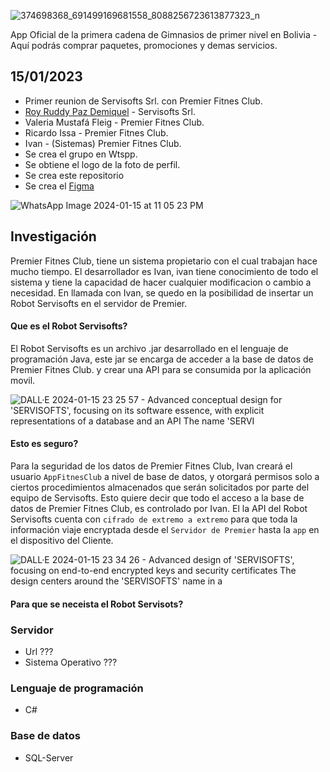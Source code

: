 ![374698368_691499169681558_8088256723613877323_n](https://github.com/Premier-Fitness-Club/.github/assets/7370358/249017e7-ff85-4d28-a948-48c4b5dc254f)

App Oficial de la primera cadena de Gimnasios de primer nivel en Bolivia - Aquí podrás comprar paquetes, promociones y demas servicios.

## 15/01/2023

- Primer reunion de Servisofts Srl. con Premier Fitnes Club.
- [Roy Ruddy Paz Demiquel](https://github.com/ruddypazd) - Servisofts Srl.
- Valeria Mustafá Fleig - Premier Fitnes Club.
- Ricardo Issa - Premier Fitnes Club.
- Ivan - (Sistemas) Premier Fitnes Club.
- Se crea el grupo en Wtspp.
- Se obtiene el logo de la foto de perfil.
- Se crea este repositorio
- Se crea el [Figma](https://www.figma.com/file/8eRGzz2inV6f9xKgh3JFhk/PremierFitnesClub?type=design&mode=design&t=VsqHttr9PRqz7Mcb-0)

![WhatsApp Image 2024-01-15 at 11 05 23 PM](https://github.com/Premier-Fitness-Club/.github/assets/7370358/3f9d4de7-5523-4c66-b580-40b118fe731c)


## Investigación

Premier Fitnes Club, tiene un sistema propietario con el cual trabajan hace mucho tiempo.
El desarrollador es Ivan, ivan tiene conocimiento de todo el sistema y tiene la capacidad de hacer cualquier modificacion o cambio a necesidad.
En llamada con Ivan, se quedo en la posibilidad de insertar un Robot Servisofts en el servidor de Premier.

#### Que es el Robot Servisofts?

El Robot Servisofts es un archivo .jar desarrollado en el lenguaje de programación Java, este jar se encarga de acceder a la base de datos de Premier Fitnes Club. y crear una API para se consumida por la aplicación movil.

![DALL·E 2024-01-15 23 25 57 - Advanced conceptual design for 'SERVISOFTS', focusing on its software essence, with explicit representations of a database and an API  The name 'SERVI](https://github.com/Premier-Fitness-Club/.github/assets/7370358/28df2a21-ecc3-4b0b-b490-b3ba49ee6a86)


#### Esto es seguro?

Para la seguridad de los datos de Premier Fitnes Club, Ivan creará el usuario `AppFitnesClub` a nivel de base de datos, y otorgará permisos solo a ciertos procedimientos almacenados que serán solicitados por parte del equipo de Servisofts.
Esto quiere decir que todo el acceso a la base de datos de Premier Fitnes Club, es controlado por Ivan.
El la API del Robot Servisofts cuenta con `cifrado de extremo a extremo` para que toda la información viaje encryptada desde el `Servidor de Premier` hasta la `app` en el dispositivo del Cliente.

![DALL·E 2024-01-15 23 34 26 - Advanced design of 'SERVISOFTS', focusing on end-to-end encrypted keys and security certificates  The design centers around the 'SERVISOFTS' name in a](https://github.com/Premier-Fitness-Club/.github/assets/7370358/8cd1f4be-5cd8-4fbc-83a6-d96b08ba66cc)


#### Para que se neceista el Robot Servisots?




### Servidor
- Url ???
- Sistema Operativo ???

### Lenguaje de programación
- C#

### Base de datos
- SQL-Server


